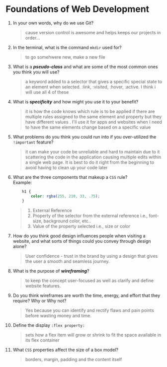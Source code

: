 # Foundations of Web Development
01. In your own words, why do we use Git?
    > cause version control is awesome and helps keeps our projects in order...

02. In the terminal, what is the command `mkdir` used for?
    > to go somehwere new, make a new file

03. What is a ***pseudo-class*** and what are some of the most common ones you think you will use?
    > a keyword added to a selector that gives a specific special state to an element when selected. 
    :link, :visited, :hover, :active. I think i will use all 4 of these

04. What is ***specificity*** and how might you use it to your benefit?
    > it is how the code knows which rule is to be applied if there are multiple rules assigned to the same element and property but they have different values . I'll use it for apps and websites when I need to have  the same elements change based on a specific value

05. What problems do you think you could run into if you over-utilized the `!important` feature?
    > it can make your code be unreliable and hard to maintain due to it scattering the code in the application causing multiple edits within a single web page. It is best to do it right from the beginning to avoid having to clean up your code later

06. What are the three components that makeup a `CSS` rule? <br> Example:

    ```css
        h1 {
            color: rgba(255, 210, 33, .75);
        }
    ```

    > 1. External Reference <link>
    > 2. Property of the selector from the external reference i.e., font-size, background color, etc..
    > 3. Value of the property selected i.e., size or color



07. How do you think good design influences people when visiting a website, and what sorts of things could you convey through design alone?
    > User confidence - trust in the brand by using a design that gives the user a smooth and seamless journey. 

08. What is the purpose of ***wireframing***?
    > to keep the concept user-focused as well as clarify and define website features. 

09. Do you think wireframes are worth the time, energy, and effort that they require? Why or Why not?
    > Yes because you can identify and rectify flaws and pain points before wasting money and time. 

10. Define the display `:flex property:`
    > sets how a flex item will grow or shrink to fit the space available in its flex container

11. What `CSS` properties affect the size of a box model?
    > borders, margin, padding and the content itself
